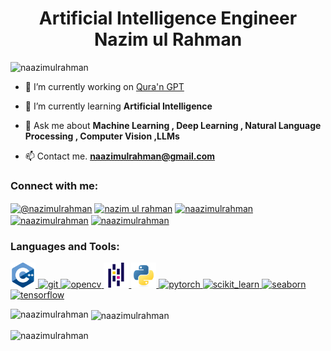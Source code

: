 <h1 align="center">Artificial Intelligence Engineer Nazim ul Rahman</h1>

<p align="left"> <img src="https://komarev.com/ghpvc/?username=naazimulrahman&label=Profile%20views&color=0e75b6&style=flat" alt="naazimulrahman" /> </p>

- 🔭 I’m currently working on [Qura'n GPT](https://github.com/users/naazimulrahman/projects/1)

- 🌱 I’m currently learning **Artificial Intelligence**
- 💬 Ask me about **Machine Learning , Deep Learning , Natural Language Processing , Computer Vision ,LLMs**

- 📫 Contact me. **naazimulrahman@gmail.com**


<h3 align="left">Connect with me:</h3>
<p align="left">
<a href="https://twitter.com/@nazimulrahman" target="blank"><img align="center" src="https://raw.githubusercontent.com/rahuldkjain/github-profile-readme-generator/master/src/images/icons/Social/twitter.svg" alt="@nazimulrahman" height="30" width="40" /></a>
<a href="https://linkedin.com/in/nazim ul rahman" target="blank"><img align="center" src="https://raw.githubusercontent.com/rahuldkjain/github-profile-readme-generator/master/src/images/icons/Social/linked-in-alt.svg" alt="nazim ul rahman" height="30" width="40" /></a>
<a href="https://kaggle.com/naazimulrahman" target="blank"><img align="center" src="https://raw.githubusercontent.com/rahuldkjain/github-profile-readme-generator/master/src/images/icons/Social/kaggle.svg" alt="naazimulrahman" height="30" width="40" /></a>
<a href="https://instagram.com/naazimulrahman" target="blank"><img align="center" src="https://raw.githubusercontent.com/rahuldkjain/github-profile-readme-generator/master/src/images/icons/Social/instagram.svg" alt="naazimulrahman" height="30" width="40" /></a>
<a href="https://www.leetcode.com/naazimulrahman" target="blank"><img align="center" src="https://raw.githubusercontent.com/rahuldkjain/github-profile-readme-generator/master/src/images/icons/Social/leet-code.svg" alt="naazimulrahman" height="30" width="40" /></a>
</p>

<h3 align="left">Languages and Tools:</h3>
<p align="left"> <a href="https://www.w3schools.com/cpp/" target="_blank" rel="noreferrer"> <img src="https://raw.githubusercontent.com/devicons/devicon/master/icons/cplusplus/cplusplus-original.svg" alt="cplusplus" width="40" height="40"/> </a> <a href="https://git-scm.com/" target="_blank" rel="noreferrer"> <img src="https://www.vectorlogo.zone/logos/git-scm/git-scm-icon.svg" alt="git" width="40" height="40"/> </a> <a href="https://opencv.org/" target="_blank" rel="noreferrer"> <img src="https://www.vectorlogo.zone/logos/opencv/opencv-icon.svg" alt="opencv" width="40" height="40"/> </a> <a href="https://pandas.pydata.org/" target="_blank" rel="noreferrer"> <img src="https://raw.githubusercontent.com/devicons/devicon/2ae2a900d2f041da66e950e4d48052658d850630/icons/pandas/pandas-original.svg" alt="pandas" width="40" height="40"/> </a> <a href="https://www.python.org" target="_blank" rel="noreferrer"> <img src="https://raw.githubusercontent.com/devicons/devicon/master/icons/python/python-original.svg" alt="python" width="40" height="40"/> </a> <a href="https://pytorch.org/" target="_blank" rel="noreferrer"> <img src="https://www.vectorlogo.zone/logos/pytorch/pytorch-icon.svg" alt="pytorch" width="40" height="40"/> </a> <a href="https://scikit-learn.org/" target="_blank" rel="noreferrer"> <img src="https://upload.wikimedia.org/wikipedia/commons/0/05/Scikit_learn_logo_small.svg" alt="scikit_learn" width="40" height="40"/> </a> <a href="https://seaborn.pydata.org/" target="_blank" rel="noreferrer"> <img src="https://seaborn.pydata.org/_images/logo-mark-lightbg.svg" alt="seaborn" width="40" height="40"/> </a> <a href="https://www.tensorflow.org" target="_blank" rel="noreferrer"> <img src="https://www.vectorlogo.zone/logos/tensorflow/tensorflow-icon.svg" alt="tensorflow" width="40" height="40"/> </a> </p>

<p><img align="left" src="https://github-readme-stats.vercel.app/api/top-langs?username=naazimulrahman&show_icons=true&locale=en&layout=compact" alt="naazimulrahman" /></p>

<p>&nbsp;<img align="center" src="https://github-readme-stats.vercel.app/api?username=naazimulrahman&show_icons=true&locale=en" alt="naazimulrahman" /></p>

<p><img align="center" src="https://github-readme-streak-stats.herokuapp.com/?user=naazimulrahman&" alt="naazimulrahman" /></p>
